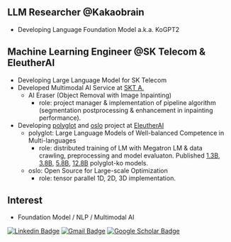 ## LLM Researcher @Kakaobrain
- Developing Language Foundation Model a.k.a. KoGPT2

## Machine Learning Engineer @SK Telecom & EleutherAI
- Developing Large Language Model for SK Telecom
- Developed Multimodal AI Service at [SKT A.](https://play.google.com/store/apps/details?id=com.skt.nugu.apollo)
  - AI Eraser (Object Removal with Image Inpainting)
    - role: project manager & implementation of pipeline algorithm (segmentation postprocessing & enhancement in inpainting performance).
- Developing [polyglot](https://github.com/EleutherAI/polyglot) and [oslo](https://github.com/eleutherai/oslo) project at [EleutherAI](https://www.eleuther.ai/)
  - polyglot: Large Language Models of Well-balanced Competence in Multi-languages
    - role: distributed training of LM with Megatron LM & data crawling, preprocessing and model evaluaton. Published [1.3B](https://huggingface.co/EleutherAI/polyglot-ko-1.3b), [3.8B](https://huggingface.co/EleutherAI/polyglot-ko-3.8b), [5.8B](https://huggingface.co/EleutherAI/polyglot-ko-5.8b), [12.8B](https://huggingface.co/EleutherAI/polyglot-ko-12.8b) polyglot-ko models.
  - oslo: Open Source for Large-scale Optimization
    - role: tensor parallel 1D, 2D, 3D implementation.

## Interest
- Foundation Model / NLP / Multimodal AI

[![Linkedin Badge](https://img.shields.io/badge/-LinkedIn-blue?style=flat&logo=Linkedin&logoColor=white&link=https://www.linkedin.com/in/minho-ryu-21197712b/)](https://www.linkedin.com/in/minho-ryu-21197712b/) 
[![Gmail Badge](https://img.shields.io/badge/-Gmail-d14836?style=flat&logo=Gmail&logoColor=white&link=mailto:ryumin93@gmail.com)](mailto:ryumin93@gmail.com)
[![Google Scholar Badge](https://img.shields.io/badge/-Scholar-4285f4?style=flat&logo=google-scholar&logoColor=white&link=https://scholar.google.com/citations?hl=en&user=fwO6aUQAAAAJ)](https://scholar.google.com/citations?hl=en&user=fwO6aUQAAAAJ) 
